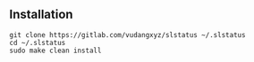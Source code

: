 ## Installation
```
git clone https://gitlab.com/vudangxyz/slstatus ~/.slstatus
cd ~/.slstatus
sudo make clean install
```
